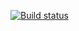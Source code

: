 [![Build status](https://ci.appveyor.com/api/projects/status/nxbvcun3grlflxt1?svg=true)](https://ci.appveyor.com/project/yoursalex/homeworkaqaweb)